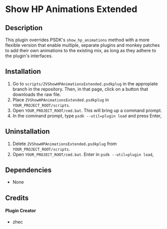 # Show HP Animations Extended

## Description
This plugin overrides PSDK's `show_hp_animations` method with a more flexible version that enable multiple, separate plugins and monkey patches to add their own animations to the existing mix, as long as they adhere to the plugin's interfaces.

## Installation
1. Go to `scripts/ZVShowHPAnimationsExtended.psdkplug` in the appropiate branch in the repository. Then, in that page, click on a button that downloads the raw file.
2. Place `ZVShowHPAnimationsExtended.psdkplug` in `YOUR_PROJECT_ROOT/scripts`.
3. Open `YOUR_PROJECT_ROOT/cmd.bat`. This will bring up a command prompt.
4. In the command prompt, type `psdk --util=plugin load` and press Enter,

## Uninstallation
1. Delete `ZVShowHPAnimationsExtended.psdkplug` from `YOUR_PROJECT_ROOT/scripts`.
2. Open `YOUR_PROJECT_ROOT/cmd.bat`. Enter in `psdk --util=plugin load`,

## Dependencies
- None

## Credits
#### Plugin Creator
- zhec
